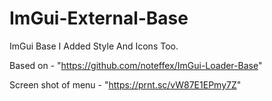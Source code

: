# ImGui-External-Base
ImGui Base I Added Style And Icons Too.

Based on - "https://github.com/noteffex/ImGui-Loader-Base"

Screen shot of menu - "https://prnt.sc/vW87E1EPmy7Z"
